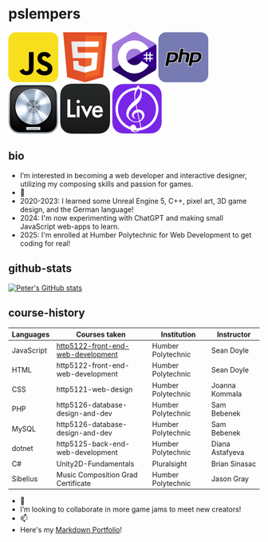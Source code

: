 # pslempers

![javascript](/images/javascript-logo.png)
![html5](/images/html5-logo.png)
![csharp](/images/csharp-logo.png)
![php](/images/php-logo.png)
![logic](/images/logic-logo.png)
![ableton](/images/ableton-logo.png)
![sibelius](/images/sibelius-logo.png)

## bio

- I’m interested in becoming a web developer and interactive designer, utilizing my composing skills and passion for games.
- 🌱
- 2020-2023: I learned some Unreal Engine 5, C++, pixel art, 3D game design, and the German language!
- 2024: I'm now experimenting with ChatGPT and making small JavaScript web-apps to learn.
- 2025: I'm enrolled at Humber Polytechnic for Web Development to get coding for real!

## github-stats

[![Peter's GitHub stats](https://github-readme-stats.vercel.app/api?username=pslempers&show_icons=true&theme=dark)](https://github.com/anuraghazra/github-readme-stats)


## course-history

| Languages            | Courses taken                      | Institution               | Instructor |
| -------------------- | ---------------------------------- | ------------------------- | ---------- |
| JavaScript           | [http5122-front-end-web-development](pslempers/) | Humber Polytechnic        | Sean Doyle |
| HTML                 | http5122-front-end-web-development | Humber Polytechnic        | Sean Doyle |
| CSS                  | http5121-web-design                | Humber Polytechnic        | Joanna Kommala |
| PHP                  | http5126-database-design-and-dev   | Humber Polytechnic        | Sam Bebenek |
| MySQL                | http5126-database-design-and-dev   | Humber Polytechnic        | Sam Bebenek |
| dotnet               | http5125-back-end-web-development  | Humber Polytechnic        | Diana Astafyeva |
| C#                   | Unity2D-Fundamentals               | Pluralsight               | Brian Sinasac |
| Sibelius             | Music Composition Grad Certificate | Humber Polytechnic        | Jason Gray |



- 💞️
- I’m looking to collaborate in more game jams to meet new creators!
- 📫
- Here's my [Markdown Portfolio](https://pslempers.github.io)!

<!---
Pslempers/Pslempers is a ✨ special ✨ repository because its `README.md` (this file) appears on your GitHub profile.
You can click the Preview link to take a look at your changes.
--->
